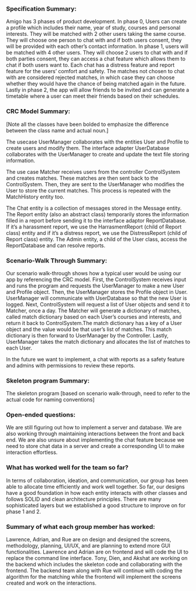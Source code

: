 ### Specification Summary:

Amigo has 3 phases of product development. In phase 0, Users can create a profile which includes their name, year of study, courses and personal interests. They will be matched with 2 other users taking the same course. They will choose one person to chat with and if both users consent, they will be provided with each other’s contact information. In phase 1, users will be matched with 4 other users. They will choose 2 users to chat with and if both parties consent, they can  access a chat feature which allows them to chat if both users want to. Each chat has a distress feature and report feature for the users’ comfort and safety. The matches not chosen to chat with are considered rejected matches, in which case they can choose whether they would have the chance of being matched again in the future.  Lastly in phase 2, the app will allow friends to be invited and can generate a timetable where a user can meet their friends based on their schedules. 

### CRC Model Summary:
[Note all the classes have been bolded to emphasize the difference between the class name and actual noun.]

The usecase UserManager collaborates with the entities User and Profile to create users and modify them. The interface adapter UserDatabase collaborates with the UserManager to create and update the text file storing information.

The use case Matcher receives users from the controller ControlSystem and creates matches. These matches are then sent back to the ControlSystem. Then, they are sent to the UserManager who modifies the User to store the current matches. This process is repeated with the MatchHistory entity too.

The Chat entity is a collection of messages stored in the Message entity. The Report entity (also an abstract class) temporarily stores the information filled in a report before sending it to the interface adaptor ReportDatabase. If it’s a harassment report, we use the HarrasmentReport (child of Report class) entity and if it’s a distress report, we use the DistressReport (child of Report class) entity. The Admin entity, a child of the User class, access the ReportDatabase and can resolve reports.

### Scenario-Walk Through Summary:

Our scenario walk-through shows how a typical user would be using our app by referencing the CRC model. First, the ControlSystem receives input and runs the program and requests the UserManager to make a new User and Profile object. Then, the UserManager stores the Profile object in User. UserManager will communicate with UserDatabase so that the new User is logged. Next, ControlSystem will request a list of User objects and send it to Matcher, once a day. The Matcher will generate a dictionary of matches, called match dictionary based on each User’s courses and interests, and return it back to ControlSystem.The match dictionary has a key of a User object and the value would be that user’s list of matches. This match dictionary is then forward to UserManager by the Controller. Lastly, UserManager takes the match dictionary and allocates the list of matches to each User.

In the future we want to implement, a chat with reports as a safety feature and admins with permissions to review these reports.

### Skeleton program Summary:
  The skeleton program [based on scenario walk-through, need to refer to the actual code for naming conventions] 

### Open-ended questions:

We are still figuring out how to implement a server and database. We are also working through maintaining interactions between the front and back end. We are also unsure about implementing the chat feature because we need to store chat data in a server and create a corresponding UI to make interaction effortless.

### What has worked well for the team so far?

In terms of collaboration, ideation, and communication, our group has been able to allocate time efficiently and work well together. So far, our designs have a good foundation in how each entity interacts with other classes and follows SOLID and clean architecture principles. There are many sophisticated layers but we established a good structure to improve on for phase 1 and 2.

### Summary of what each group member has worked:
Lawrence, Adrian, and Rue are on design and designed the screens, methodology, planning, UI/UX, and are planning to extend more GUI functionalities. Lawrence and Adrian are on frontend and will code the UI to replace the command line interface. Tony, Dien, and Akshat are working on the backend which includes the skeleton code and collaborating with the frontend. The backend team along with Rue will continue with coding the algorithm for the matching while the frontend will implement the screens created and work on the interactions. 
